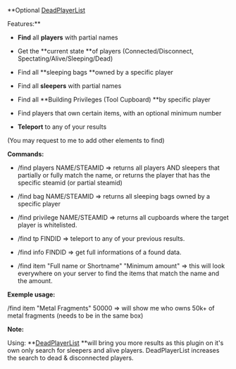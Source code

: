 **Optional
[DeadPlayerList](http://oxidemod.org/resources/deadplayerlist.696/)


Features:**

- **Find** all **players** with partial names

- Get the **current state **of players (Connected/Disconnect, Spectating/Alive/Sleeping/Dead)

- Find all **sleeping bags **owned by a specific player

- Find all **sleepers** with partial names

- Find all **Building Privileges (Tool Cupboard) **by specific player

- Find players that own certain items, with an optional minimum number

- **Teleport** to any of your results

(You may request to me to add other elements to find)

**Commands:**
- /find players NAME/STEAMID => returns all players AND sleepers that partially or fully match the name, or returns the player that has the specific steamid (or partial steamid)
- /find bag NAME/STEAMID => returns all sleeping bags owned by a specific player
- /find privilege NAME/STEAMID => returns all cupboards where the target player is whitelisted.
- /find tp FINDID => teleport to any of your previous results.

- /find info FINDID => get full informations of a found data.
- /find  item "Full name or Shortname" "Minimum amount" => this will look everywhere on your server to find the items that match the name and the amount.

**Exemple usage:**

/find item "Metal Fragments" 50000 => will show me who owns 50k+ of metal fragments (needs to be in the same box)

**Note:**

Using: **[DeadPlayerList](http://oxidemod.org/resources/deadplayerlist.696/) **will bring you more results as this plugin on it's own only search for sleepers and alive players. DeadPlayerList increases the search to dead & disconnected players.